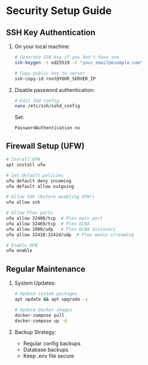 # Security Setup Guide

## SSH Key Authentication

1. On your local machine:
   ```bash
   # Generate SSH key if you don't have one
   ssh-keygen -t ed25519 -C "your_email@example.com"
   
   # Copy public key to server
   ssh-copy-id root@YOUR_SERVER_IP
   ```

2. Disable password authentication:
   ```bash
   # Edit SSH config
   nano /etc/ssh/sshd_config
   ```
   Set:
   ```
   PasswordAuthentication no
   ```

## Firewall Setup (UFW)

```bash
# Install UFW
apt install ufw

# Set default policies
ufw default deny incoming
ufw default allow outgoing

# Allow SSH (before enabling UFW!)
ufw allow ssh

# Allow Plex ports
ufw allow 32400/tcp  # Plex main port
ufw allow 32469/tcp  # Plex DLNA
ufw allow 1900/udp   # Plex DLNA discovery
ufw allow 32410:32414/udp  # Plex media streaming

# Enable UFW
ufw enable
```

## Regular Maintenance

1. System Updates:
   ```bash
   # Update system packages
   apt update && apt upgrade -y
   
   # Update Docker images
   docker-compose pull
   docker-compose up -d
   ```

2. Backup Strategy:
   - Regular config backups
   - Database backups
   - Keep .env file secure 